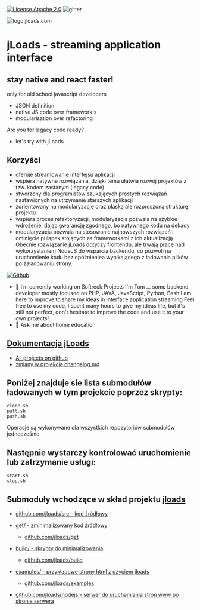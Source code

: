 [![License Apache 2.0](https://img.shields.io/badge/License-Apache%202.0-blue.svg?style=true)](http://www.apache.org/licenses/LICENSE-2.0)
![gitter](https://badges.gitter.im/Join%20Chat.svg)

![logo.jloads.com](https://logo.jloads.com/6/cover.png)

# jLoads - streaming application interface

## stay native and react faster!
only for old school javascript developers
+ JSON definition
+ native JS code over framework's
+ modularisation over refactoring

Are you for legacy code ready?

+ let's try with jLoads
     

## Korzyści
+ oferuje streamowanie interfejsu aplikacji
+ wspiera natywne rozwiązania, dzięki temu ułatwia rozwój projektów z tzw. kodem zastanym (legacy code)
+ stworzony dla programistów szukających prostych rozwiązań nastawionych na utrzymanie starszych aplikacji
+ zorientowany na modularyzację oraz płaską ale rozproszoną strukturę projektu
+ wspiera proces refaktoryzacji, modularyzacja pozwala na szybkie wdrożenie, dając gwarancję zgodnego, bo natywnego kodu na dekady
+ modularyzacja pozwala na stosowanie najnowszych rozwiązań i ominięcie pułapek stojących za frameworkami z ich aktualizacją
Obecnie rozwiązanie jLoads dotyczy frontendu, ale trwają pracę nad wykorzystaniem NodeJS do wsparcia backendu, co pozwoli na uruchomienie kodu bez opóźnieniea wynikającego z ładowania plików po załadowaniu strony.



[![Github](https://img.shields.io/github/followers/jloads?label=Follow&style=social)](https://github.com/jloads)

- 🔭 I’m currently working on Softreck Projects
I'm Tom ... some backend developer mostly focused on PHP, JAVA, JavaScript, Python, Bash
I am here to improve to share my ideas in interface application streaming
Feel free to use my code, I spent many hours to give my ideas life, but it's still not perfect, don't hesitate to improve the code and use it to your own projects!
- 💬 Ask me about home education


## [Dokumentacja jLoads](https://docs.jloads.com)
+ [All projects on github](https://github.com/jloads/)
+ [zmiany w projekcie changelog.md](changelog.md)

## Poniżej znajduje sie lista submodułów ładowanych w tym projekcie poprzez skrypty: 
    clone.sh
    pull.sh 
    push.sh

Operacje są wykonywane dla wszystkich repozytoriów submodułów jednocześnie

## Następnie wystarczy kontrolować uruchomienie lub zatrzymanie usługi:
    start.sh
    stop.sh


## Submoduły wchodzące w skład projektu [jloads](https://github.com/jloads/jloads)

+ [github.com/jloads/src - kod źródłowy](https://github.com/jloads/src/)

+ [get/ - zminimalizowany kod źródłowy](https://get.jloads.com/)
    + [github.com/jloads/get](https://github.com/jloads/get/)

+ [build/ - skrypty do minimalizowania](https://get.jloads.com/)
    + [github.com/jloads/build](https://github.com/jloads/get/)

+ [examples/ - przykładowe strony html z użyciem jloads](https://examples.jloads.com/)
    + [github.com/jloads/examples](https://github.com/jloads/examples/)
    
+ [github.com/jloads/nodejs - serwer do uruchamiania stron www po stronie serwera](https://github.com/jloads/nodejs/)



